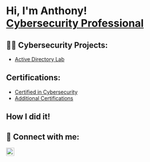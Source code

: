 <h1>Hi, I'm Anthony!</a><br> <a href="https://www.linkedin.com/in/anthony-f-89a14025b">Cybersecurity Professional</a></br>

<h2>👨‍💻 Cybersecurity Projects:</h2>

  - [Active Directory Lab](https://github.com/Fr33ze0910/LABURL)

<h2>Certifications:</h2>

  - [Certified in Cybersecurity](https://i.imgur.com/RZANf3v.png)
  - [Additional Certifications]()
    
<h2>How I did it!</h2>


<h2> 🤳 Connect with me:</h2>

[<img align="left" alt="AnthonyFriesner | LinkedIn" width="22px" src="https://cdn.jsdelivr.net/npm/simple-icons@v3/icons/linkedin.svg" />][linkedin]

[linkedin]: https://www.linkedin.com/in/anthony-f-89a14025b
